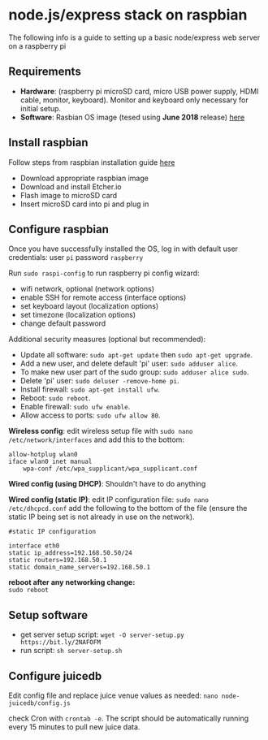 # node.js/express stack on raspbian

The following info is a guide to setting up a basic node/express web server on a raspberry pi

## Requirements

- **Hardware**: (raspberry pi microSD card, micro USB power supply, HDMI cable, monitor, keyboard).  Monitor and keyboard only necessary for initial setup.
- **Software**: Rasbian OS image (tesed using **June 2018** release) [here](https://www.raspberrypi.org/downloads/raspbian/)

## Install raspbian

Follow steps from raspbian installation guide [here](https://www.raspberrypi.org/documentation/installation/installing-images/README.md)

- Download appropriate raspbian image
- Download and install Etcher.io
- Flash image to microSD card
- Insert microSD card into pi and plug in

## Configure raspbian

Once you have successfully installed the OS, log in with default user credentials: user `pi` password `raspberry`

Run `sudo raspi-config` to run raspberry pi config wizard:

- wifi network, optional (network options)
- enable SSH for remote access (interface options)
- set keyboard layout (localization options)
- set timezone (localization options)
- change default password

Additional security measures (optional but recommended):
- Update all software: `sudo apt-get update` then `sudo apt-get upgrade`.
- Add a new user, and delete default 'pi' user: `sudo adduser alice`.
- To make new user part of the sudo group: `sudo adduser alice sudo`.
- Delete 'pi' user: `sudo deluser -remove-home pi`.
- Install firewall: `sudo apt-get install ufw`.
- Reboot: `sudo reboot`.
- Enable firewall: `sudo ufw enable`.
- Allow access to ports: `sudo ufw allow 80`.

**Wireless config**:
edit wireless setup file with `sudo nano /etc/network/interfaces` and add this to the bottom:

```
allow-hotplug wlan0
iface wlan0 inet manual
    wpa-conf /etc/wpa_supplicant/wpa_supplicant.conf
```

**Wired config (using DHCP)**: 
Shouldn't have to do anything

**Wired config (static IP)**:
edit IP configuration file: `sudo nano /etc/dhcpcd.conf` add the following to the bottom of the file (ensure the static IP being set is not already in use on the network).

```
#static IP configuration 

interface eth0
static ip_address=192.168.50.50/24 
static routers=192.168.50.1 
static domain_name_servers=192.168.50.1
```

**reboot after any networking change:**  
`sudo reboot`

## Setup software
- get server setup script: `wget -O server-setup.py https://bit.ly/2NAFOFM`
- run script: `sh server-setup.sh`

## Configure juicedb
Edit config file and replace juice venue values as needed: `nano node-juicedb/config.js`

check Cron with `crontab -e`.  The script should be automatically running every 15 minutes to pull new juice data.
